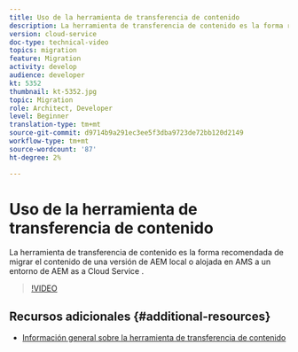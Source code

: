 ```yaml
---
title: Uso de la herramienta de transferencia de contenido
description: La herramienta de transferencia de contenido es la forma recomendada de migrar el contenido de una versión de AEM local o alojada en AMS a un entorno de AEM as a Cloud Service .
version: cloud-service
doc-type: technical-video
topics: migration
feature: Migration
activity: develop
audience: developer
kt: 5352
thumbnail: kt-5352.jpg
topic: Migration
role: Architect, Developer
level: Beginner
translation-type: tm+mt
source-git-commit: d9714b9a291ec3ee5f3dba9723de72bb120d2149
workflow-type: tm+mt
source-wordcount: '87'
ht-degree: 2%

---
```



# Uso de la herramienta de transferencia de contenido

La herramienta de transferencia de contenido es la forma recomendada de migrar el contenido de una versión de AEM local o alojada en AMS a un entorno de AEM as a Cloud Service .

>[!VIDEO](https://video.tv.adobe.com/v/35460/?quality=12&learn=on)

## Recursos adicionales {#additional-resources}

* [Información general sobre la herramienta de transferencia de contenido](https://docs.adobe.com/content/help/en/experience-manager-cloud-service/moving/cloud-migration/content-transfer-tool/overview-content-transfer-tool.html)
